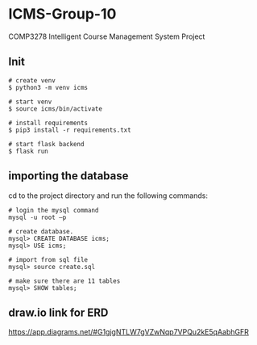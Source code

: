 # ICMS-Group-10

COMP3278 Intelligent Course Management System Project

## Init
```
# create venv
$ python3 -m venv icms

# start venv
$ source icms/bin/activate

# install requirements
$ pip3 install -r requirements.txt

# start flask backend
$ flask run
```

## importing the database

cd to the project directory and run the following commands: 
```
# login the mysql command
mysql -u root –p

# create database.
mysql> CREATE DATABASE icms;
mysql> USE icms;

# import from sql file
mysql> source create.sql

# make sure there are 11 tables
mysql> SHOW tables;
```

## draw.io link for ERD
https://app.diagrams.net/#G1gjgNTLW7gVZwNqp7VPQu2kE5qAabhGFR